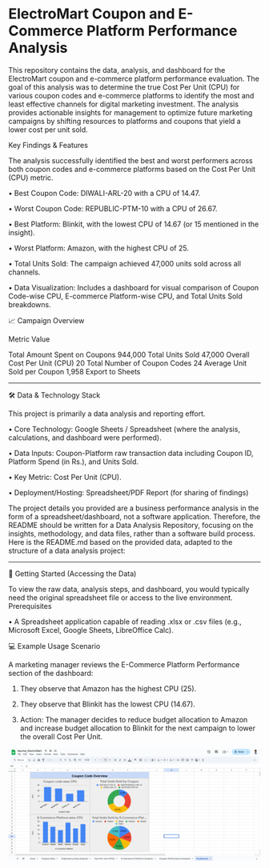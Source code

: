 # ElectroMart Coupon and E-Commerce Platform Performance Analysis

This repository contains the data, analysis, and dashboard for the ElectroMart coupon and e-commerce platform performance evaluation. The goal of this analysis was to determine the true 
Cost Per Unit (CPU) for various coupon codes and e-commerce platforms to identify the most and least effective channels for digital marketing investment.
The analysis provides actionable insights for management to optimize future marketing campaigns by shifting resources to platforms and coupons that yield a lower cost per unit sold.

Key Findings & Features

The analysis successfully identified the best and worst performers across both coupon codes and e-commerce platforms based on the Cost Per Unit (CPU) metric.

•	Best Coupon Code: DIWALI-ARL-20 with a CPU of 14.47.

•	Worst Coupon Code: REPUBLIC-PTM-10 with a CPU of 26.67.

•	Best Platform: Blinkit, with the lowest CPU of 14.67 (or 15 mentioned in the insight).

•	Worst Platform: Amazon, with the highest CPU of 25.

•	Total Units Sold: The campaign achieved 47,000 units sold across all channels.

•	Data Visualization: Includes a dashboard for visual comparison of Coupon Code-wise CPU, E-commerce Platform-wise CPU, and Total Units Sold breakdowns.

📈 Campaign Overview

Metric	                         Value

Total Amount Spent on Coupons	   944,000 
Total Units Sold	               47,000 
Overall Cost Per Unit (CPU)	     20 
Total Number of Coupon Codes	   24 
Average Unit Sold per Coupon	   1,958 
Export to Sheets
________________________________________
🛠️ Data & Technology Stack

This project is primarily a data analysis and reporting effort.

•	Core Technology: Google Sheets / Spreadsheet (where the analysis, calculations, and dashboard were performed).

•	Data Inputs: Coupon-Platform raw transaction data including Coupon ID, Platform Spend (in Rs.), and Units Sold.

•	Key Metric: Cost Per Unit (CPU).

•	Deployment/Hosting: Spreadsheet/PDF Report (for sharing of findings)

The project details you provided are a business performance analysis in the form of a spreadsheet/dashboard, not a software application.
Therefore, the README should be written for a Data Analysis Repository, focusing on the insights, methodology, and data files, rather than a software build process.
Here is the README.md based on the provided data, adapted to the structure of a data analysis project:
________________________________________
🚀 Getting Started (Accessing the Data)

To view the raw data, analysis steps, and dashboard, you would typically need the original spreadsheet file or access to the live environment.
Prerequisites

•	A Spreadsheet application capable of reading .xlsx or .csv files (e.g., Microsoft Excel, Google Sheets, LibreOffice Calc).

💻 Example Usage Scenario

A marketing manager reviews the 
E-Commerce Platform Performance section of the dashboard:

1.	They observe that Amazon has the highest CPU (25).

2.	They observe that Blinkit has the lowest CPU (14.67).

3.	Action: The manager decides to reduce budget allocation to Amazon and increase budget allocation to Blinkit for the next campaign to lower the overall Cost Per Unit.

![image_alt](https://github.com/apurbadas2311/ElectroMart-Coupon-and-E-Commerce-Platform-Performance-Analysis/blob/main/Code%20Coupon%20Overview%20(ElectroMart).png)
